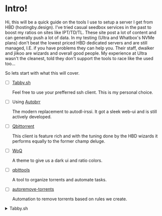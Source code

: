 # Intro!

Hi, this will be a quick guide on the tools I use to setup a server I get from HBD (hostingby.design). I've tried casual seedbox services in the past to boost my ratios on sites like IPT/TD/TL. These site post a lot of content and can generally push a lot of data. In my testing (Ultra and Whatbox's NVMe plans) don't beat the lowest priced HBD dedicated servers and are still managed, I.E. if you have problems they can help you. Their staff, dwalker and jiikoo are wizards and overall good people. My experience at Ultra wasn't the cleanest, told they don't support the tools to race like the used too... 

So lets start with what this will cover.
- [ ] [Tabby.sh](https://tabby.sh/)

  Feel free to use your prefferred ssh client. This is my personal choice.
  
- [ ] Using [Autobrr](https://autobrr.com)

   The modern replacement to autodl-irssi. It got a sleek web-ui and is still actively developed.
 
- [ ] [Qbittorrent](https://www.qbittorrent.org/)
   
   This client is feature rich and with the tuning done by the HBD wizards it performs equally to the former champ deluge.
   
- [ ] [WoQ](https://github.com/gl0ryus/woq)

   A theme to give us a dark ui and ratio colors.

- [ ] [qbittools](https://gitlab.com/AlexKM/qbittools#reannounce-with-systemd)

   A tool to organize torrents and automate tasks.
   
- [ ] [autoremove-torrents](https://autoremove-torrents.readthedocs.io/en/latest/)

   Automation to remove torrents based on rules we create.


<details>
  <summary>Tabby.sh</summary>
  - [ ] [Tabby.sh](https://tabby.sh/)

  Feel free to use your prefferred ssh client. This is my personal choice.
  
</details>
